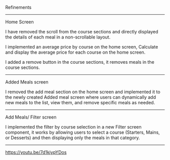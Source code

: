  Refinements  

*************** 

Home Screen 

I have removed the scroll from the course sections and directly displayed the details of each meal in a non-scrollable layout. 

I implemented an average price by course on the home screen, Calculate and display the average price for each course on the home screen. 

I added a remove button in the course sections, it removes meals in the course sections. 

*****************************************************************************************************************************************************************************************************************************

Added Meals screen 

I removed the add meal section on the home screen and implemented it to the newly created Added meal screen where users can dynamically add new meals to the list, view them, and remove specific meals as needed. 

********************************************************************************************************************************************************************************************************************************

Add Meals/ Filter screen 

I implemented the filter by course selection in a new Filter screen component, it works by allowing users to select a course (Starters, Mains, or Desserts) and then displaying only the meals in that category. 
***********************************************************
https://youtu.be/7d1kiypYDos
